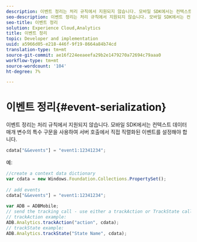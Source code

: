 ```yaml
---
description: 이벤트 정리는 처리 규칙에서 지원되지 않습니다. 모바일 SDK에서는 컨텍스트 데이터 매개 변수 내의 특수 구문을 사용하여 서버 호출에서 직접 직렬화된 이벤트를 설정해야 합니다.
seo-description: 이벤트 정리는 처리 규칙에서 지원되지 않습니다. 모바일 SDK에서는 컨텍스트 데이터 매개 변수 내의 특수 구문을 사용하여 서버 호출에서 직접 직렬화된 이벤트를 설정해야 합니다.
seo-title: 이벤트 정리
solution: Experience Cloud,Analytics
title: 이벤트 정리
topic: Developer and implementation
uuid: a5966d05-e218-446f-9f19-8664a84b74cd
translation-type: tm+mt
source-git-commit: ae16f224eeaeefa29b2e1479270a72694c79aaa0
workflow-type: tm+mt
source-wordcount: '104'
ht-degree: 7%

---
```



# 이벤트 정리{#event-serialization}

이벤트 정리는 처리 규칙에서 지원되지 않습니다. 모바일 SDK에서는 컨텍스트 데이터 매개 변수의 특수 구문을 사용하여 서버 호출에서 직접 직렬화된 이벤트를 설정해야 합니다.

```js
cdata["&&events"] = "event1:12341234";
```

예:

```js
//create a context data dictionary 
var cdata = new Windows.Foundation.Collections.PropertySet(); 
 
// add events 
cdata["&&events"] = "event1:12341234"; 
 
var ADB = ADBMobile; 
// send the tracking call - use either a trackAction or TrackState call. 
// trackAction example: 
ADB.Analytics.trackAction("action", cdata); 
// trackState example: 
ADB.Analytics.trackState("State Name", cdata);
```

